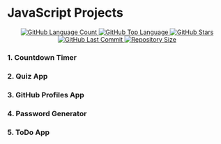 # JavaScript Projects

<p align="center">
  <a href="https://github.com/aimanamri/javascript-projects">
    <img alt="GitHub Language Count" src="https://img.shields.io/github/languages/count/aimanamri/javascript-projects">
  </a>

  <a href="https://github.com/aimanamri/javascript-projects">
    <img alt="GitHub Top Language" src="https://img.shields.io/github/languages/top/aimanamri/javascript-projects">
  </a>
  
  <a href="https://github.com/aimanamri/javascript-projects/stargazers">
    <img alt="GitHub Stars" src="https://img.shields.io/github/stars/aimanamri/javascript-projects?style=social">
  </a>

  <a href="https://github.com/aimanamri/javascript-projects/commits/main">
    <img alt="GitHub Last Commit" src="https://img.shields.io/github/last-commit/aimanamri/javascript-projects">
  </a>

  <a href="https://github.com/aimanamri/javascript-projects">
    <img alt="Repository Size" src="https://img.shields.io/github/repo-size/aimanamri/javascript-projects">
  </a>
</p>
                                    
### 1. Countdown Timer
### 2. Quiz App
### 3. GitHub Profiles App
### 4. Password Generator
### 5. ToDo App
